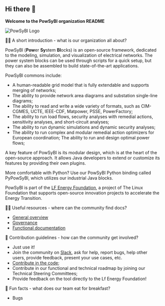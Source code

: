 ## Hi there 👋



**Welcome to the PowSyBl organization README**


![PowSyBl Logo](../images/powsybl.svg?sanitize=true)


🙋‍♀️ A short introduction - what is our organization all about?


PowSyBl (**Pow**er **Sy**stem **Bl**ocks) is an open-source framework, dedicated to the modeling, simulation, and visualization
of electrical networks. The power system blocks can be used through scripts for a quick setup, but they can also be assembled to
build state-of-the-art applications.

PowSyBl commons include:
- A human-readable grid model that is fully extendable and supports merging of networks;
- The ability to provide network area diagrams and substation single-line diagrams;
- The ability to read and write a wide variety of formats, such as CIM-CGMES, UCTE, IEEE-CDF, Matpower, PSSE, PowerFactory;
- The ability to run load flows, security analyses with remedial actions, sensitivity analyses, and short-circuit analyses;
- The ability to run dynamic simulations and dynamic security analyses;
- The ability to run complex and modular remedial action optimizers for European coordination;
  The ability to run and design optimal power flows;


A key feature of PowSyBl is its modular design, which is at the heart of the open-source approach. It allows Java developers
to extend or customize its features by providing their own plugins.

More comfortable with Python? Use our PowSyBl Python binding called PyPowSyBl, which utilizes our industrial Java blocks.

PowSyBl is part of the [LF Energy Foundation](https://www.lfenergy.org), a project of The Linux Foundation that supports open-source innovation
projects to accelerate the Energy Transition.



👩‍💻 Useful resources - where can the community find docs?

- [General overview](https://www.powsybl.org/pages/overview)
- [Governance](https://www.powsybl.org/pages/overview/governance)
- [Functional documentation](https://powsybl.readthedocs.io/en/latest/)



🌈 Contribution guidelines - how can the community get involved?

- Just use it!
- Join the community on [Slack](https://join.slack.com/t/powsybl/shared_invite/zt-rzvbuzjk-nxi0boim1RKPS5PjieI0rA), ask
for help, report bugs, help other users, provide feedback, present your use cases, etc.
- [Contribute in the code](https://www.powsybl.org/pages/contributing/);
- Contribute in our functional and technical roadmap by joining our Technical Steering Committees;
- Provide feedback on the tool directly to the Lf Energy Foundation! 



🍿 Fun facts - what does our team eat for breakfast?

- Bugs

